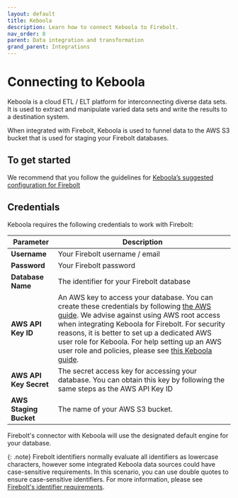 ```yaml
---
layout: default
title: Keboola
description: Learn how to connect Keboola to Firebolt.
nav_order: 8
parent: Data integration and transformation
grand_parent: Integrations
---
```


# Connecting to Keboola

Keboola is a cloud ETL / ELT platform for interconnecting diverse data sets. It is used to extract and manipulate varied data sets and write the results to a destination system.

When integrated with Firebolt, Keboola is used to funnel data to the AWS S3 bucket that is used for staging your Firebolt databases.

## To get started

We recommend that you follow the guidelines for [Keboola’s suggested configuration for Firebolt](https://help.keboola.com/components/writers/database/firebolt/)

## Credentials

Keboola requires the following credentials to work with Firebolt:

| Parameter              | Description                                                                                                                                                                                                                                                                                                                                                                                                                                                                                                            |
| ---------------------- | ---------------------------------------------------------------------------------------------------------------------------------------------------------------------------------------------------------------------------------------------------------------------------------------------------------------------------------------------------------------------------------------------------------------------------------------------------------------------------------------------------------------------- |
| **Username**           | Your Firebolt username / email                                                                                                                                                                                                                                                                                                                                                                                                                                                                                         |
| **Password**           | Your Firebolt password                                                                                                                                                                                                                                                                                                                                                                                                                                                                                                 |
| **Database Name**      | The identifier for your Firebolt database                                                                                                                                                                                                                                                                                                                                                                                                                                                                              |
| **AWS API Key ID**     | An AWS key to access your database. You can create these credentials by following [the AWS guide](https://docs.aws.amazon.com/general/latest/gr/aws-sec-cred-types.html#temporary-access-keys). We advise against using AWS root access when integrating Keboola for Firebolt. For security reasons, it is better to set up a dedicated AWS user role for Keboola. For help setting up an AWS user role and policies, please see [this Keboola guide](https://help.keboola.com/components/extractors/storage/aws-s3/). |
| **AWS API Key Secret** | The secret access key for accessing your database. You can obtain this key by following the same steps as the AWS API Key ID                                                                                                                                                                                                                                                                                                                                                                                           |
| **AWS Staging Bucket** | The name of your AWS S3 bucket.                                                                                                                                                                                                                                                                                                                                                                                                                                                                                        |

Firebolt's connector with Keboola will use the designated default engine for your database.

{: .note}
Firebolt identifiers normally evaluate all identifiers as lowercase characters, however some integrated Keboola data sources could have case-sensitive requirements. In this scenario, you can use double quotes to ensure case-sensitive identifiers. For more information, please see [Firebolt's identifier requirements](../../general-reference/identifier-requirements.md).
